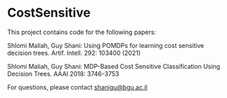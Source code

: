# CostSensitive
This project contains code for the following papers:

Shlomi Maliah, Guy Shani: Using POMDPs for learning cost sensitive decision trees. Artif. Intell. 292: 103400 (2021)

Shlomi Maliah, Guy Shani: MDP-Based Cost Sensitive Classification Using Decision Trees. AAAI 2018: 3746-3753

For questions, please contact shanigu@bgu.ac.il
